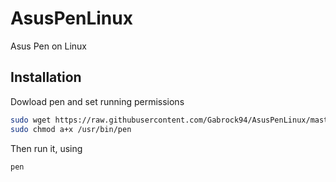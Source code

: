 # AsusPenLinux
Asus Pen on Linux 

## Installation
Dowload pen and set running permissions
```sh
sudo wget https://raw.githubusercontent.com/Gabrock94/AsusPenLinux/master/pen -P /usr/bin/ 
sudo chmod a+x /usr/bin/pen
```

Then run it, using 
```sh
pen
```
